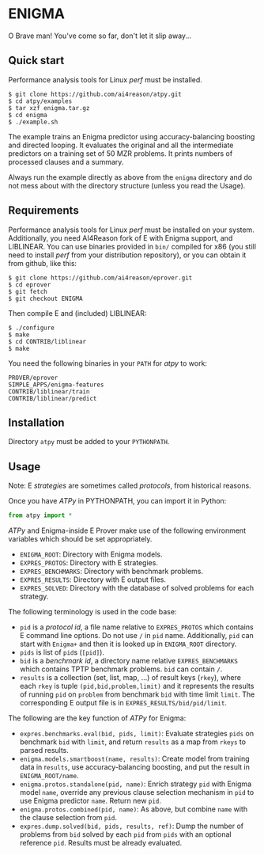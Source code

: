 ENIGMA
======

O Brave man!  You've come so far, don't let it slip away...


Quick start
-----------

Performance analysis tools for Linux *perf* must be installed.

```console
$ git clone https://github.com/ai4reason/atpy.git
$ cd atpy/examples
$ tar xzf enigma.tar.gz
$ cd enigma
$ ./example.sh
```

The example trains an Enigma predictor using accuracy-balancing boosting and
directed looping.  It evaluates the original and all the intermediate
predictors on a training set of 50 MZR problems.  It prints numbers of
processed clauses and a summary.

Always run the example directly as above from the `enigma` directory and do
not mess about with the directory structure (unless you read the Usage).


Requirements
------------

Performance analysis tools for Linux *perf* must be installed on your
system.  Additionally, you need AI4Reason fork of E with Enigma support, and
LIBLINEAR.  You can use binaries provided in `bin/` compiled for x86 (you
still need to install *perf* from your distribution repository), or you
can obtain it from github, like this:

```console
$ git clone https://github.com/ai4reason/eprover.git
$ cd eprover
$ git fetch
$ git checkout ENIGMA
```

Then compile E and (included) LIBLINEAR:

```console
$ ./configure
$ make 
$ cd CONTRIB/liblinear
$ make
```

You need the following binaries in your `PATH` for *atpy* to work:

```
PROVER/eprover
SIMPLE_APPS/enigma-features
CONTRIB/liblinear/train
CONTRIB/liblinear/predict
```


Installation
------------

Directory `atpy` must be added to your `PYTHONPATH`.


Usage
-----

Note: E _strategies_ are sometimes called _protocols_, from historical
reasons.

Once you have *ATPy* in PYTHONPATH, you can import it in Python:

```python
from atpy import *
```

*ATPy* and Enigma-inside E Prover make use of the following environment
variables which should be set appropriately.

+ `ENIGMA_ROOT`: Directory with Enigma models.
+ `EXPRES_PROTOS`: Directory with E strategies.
+ `EXPRES_BENCHMARKS`: Directory with benchmark problems.
+ `EXPRES_RESULTS`: Directory with E output files.
+ `EXPRES_SOLVED`: Directory with the database of solved problems for each
  strategy.

The following terminology is used in the code base:

+ `pid` is a _protocol id_, a file name relative to `EXPRES_PROTOS` which
  contains E command line options.  Do not use `/` in `pid` name.
  Additionally, `pid` can start with `Enigma+` and then it is looked up in
  `ENIGMA_ROOT` directory.
+ `pids` is list of `pid`s (`[pid]`).
+ `bid` is a _benchmark id_, a directory name relative `EXPRES_BENCHMARKS`
  which contains TPTP benchmark problems.  `bid` can contain `/`.
+ `results` is a collection (set, list, map, ...) of result keys (`rkey`),
  where each `rkey` is tuple `(pid,bid,problem,limit)` and it represents the
  results of running `pid` on `problem` from benchmark `bid` with time limit
  `limit`.  The corresponding E output file is in
  `EXPRES_RESULTS/bid/pid/limit`.

The following are the key function of *ATPy* for Enigma:

+ `expres.benchmarks.eval(bid, pids, limit)`: Evaluate strategies `pids` on
  benchmark `bid` with `limit`, and return `results` as a map from `rkeys`
  to parsed results.
+ `enigma.models.smartboost(name, results)`: Create model from training data
  in r`esults`, use accuracy-balancing boosting, and put the result in
  `ENIGMA_ROOT/name`.
+ `enigma.protos.standalone(pid, name)`: Enrich strategy `pid` with Enigma
  model `name`, override any previous clause selection mechanism in `pid` to
  use Enigma predictor `name`.  Return new `pid`.
+ `enigma.protos.combined(pid, name)`: As above, but combine `name` with
  the clause selection from `pid`.
+ `expres.dump.solved(bid, pids, results, ref)`: Dump the number of problems
  from `bid` solved by each `pid` from `pids` with an optional reference
  `pid`.  Results must be already evaluated.





